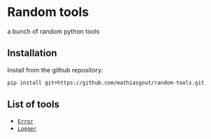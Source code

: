 # Random tools

a bunch of random python tools

## Installation
Install from the github repository:
````bash
pip install git+https://github.com/mathiasgout/random-tools.git
````

## List of tools
- [`Error`](https://github.com/mathiasgout/random-tools/tree/main/random_tools/error)
- [`Logger`](https://github.com/mathiasgout/random-tools/tree/main/random_tools/logger)
